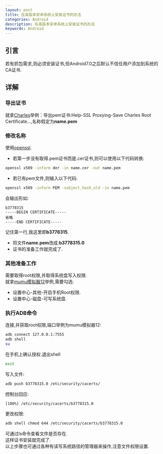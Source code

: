 ```yaml
---
layout: post
title: 在高版本安卓系统上安装证书的办法
categories: Android
description: 在高版本安卓系统上安装证书的办法
keywords: Android
---
```


## 引言
若有抓包需求,则必须安装证书,但Android7.0之后默认不信任用户添加到系统的CA证书.  


## 详解  
### 导出证书  
就拿[Charles](https://www.charlesproxy.com/)举例：导出pem证书:Help-SSL Proxying-Save Charles Root Certificate...,名称假定为**name.pem**  
  
### 修改名称  
使用[openssl](https://slproweb.com/products/Win32OpenSSL.html).  
 * 若第一步没有取得.pem证书而是.cer证书,则可以使用以下代码转换:  
```Bash
openssl x509 -inform der -in name.cer -out name.pem
```
 * 若已有pem文件,则输入以下代码:  
```Bash
openssl x509 -inform PEM -subject_hash_old -in name.pem
```
会输出形如:  
```
b3778315
-----BEGIN CERTIFICATE-----
省略
-----END CERTIFICATE-----
```
记住第一行,我这里即**b3778315**.
 * 将文件**name.pem**改成:**b3778315.0**  
 * 证书的准备工作就完成了.  
  
### 其他准备工作  
需要取得root权限,并取得系统盘写入权限.  
就拿[mumu模拟器12](https://mumu.163.com/update/)举例,需要勾选:  
 * 设置中心-其他-开启手机Root权限.  
 * 设置中心-磁盘-可写系统盘.  
  
### 执行ADB命令  
连接,并获取root权限,端口举例为mumu模拟器12:  
```Bash
adb connect 127.0.0.1:7555
adb shell
su
```
在手机上确认授权.退出shell  
```Bash
exit
```
写入文件:  
```Bash
adb push b3778315.0 /etc/security/cacerts/
```
控制台回应:  
```
[100%] /etc/security/cacerts/b3778315.0
```
更改权限:  
```Bash
adb shell chmod 644 /etc/security/cacerts/b3778315.0
```
可通过ls命令查看文件是否存在.  
这样证书安装就完成了.  
以上步骤也可通过各种有读写系统路径的管理器来操作,注意文件权限设置.  
